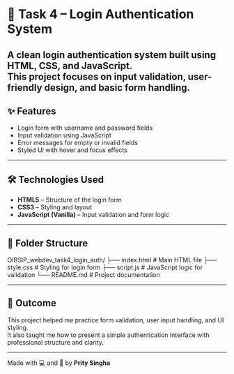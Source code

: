 # 🔐 Task 4 – Login Authentication System

A clean login authentication system built using HTML, CSS, and JavaScript.  
This project focuses on input validation, user-friendly design, and basic form handling.
---

## ✨ Features

- Login form with username and password fields  
- Input validation using JavaScript  
- Error messages for empty or invalid fields  
- Styled UI with hover and focus effects  

---

## 🛠️ Technologies Used

- **HTML5** – Structure of the login form  
- **CSS3** – Styling and layout  
- **JavaScript (Vanilla)** – Input validation and form logic

---

## 📁 Folder Structure

OIBSIP_webdev_task4_login_auth/ 
├── index.html # Main HTML file 
├── style.css # Styling for login form 
├── script.js # JavaScript logic for validation 
└── README.md # Project documentation

---

## 📌 Outcome

This project helped me practice form validation, user input handling, and UI styling.  
It also taught me how to present a simple authentication interface with professional structure and clarity.

---

Made with 💻 and 💖 by **Prity Singha**


